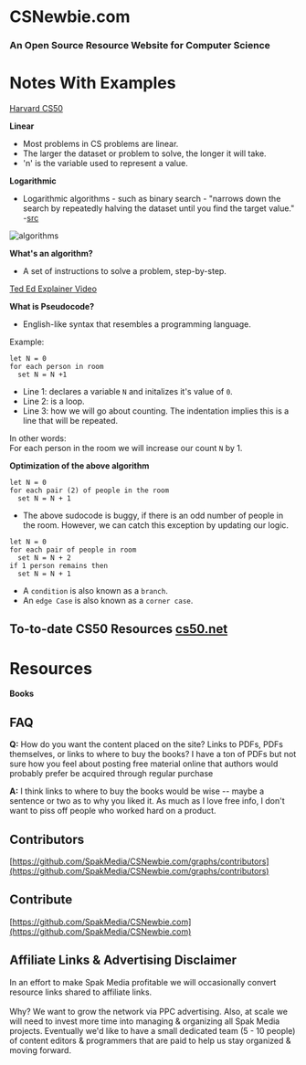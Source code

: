 # CSNewbie.com
### An Open Source Resource Website for Computer Science

# Notes With Examples

[Harvard CS50](https://www.youtube.com/playlist?list=PL2SOU6wwxB0uVbmox-s0PCssse5VKGkWh)

**Linear**

+ Most problems in CS problems are linear.
+ The larger the dataset or problem to solve, the longer it will take.
+ 'n' is the variable used to represent a value.

**Logarithmic**

+ Logarithmic algorithms - such as binary search - "narrows down the search by repeatedly halving the dataset until you find the target value." -[src](https://towardsdatascience.com/linear-time-vs-logarithmic-time-big-o-notation-6ef4227051fb)

![algorithms](https://cs50.harvard.edu/2018/fall/weeks/0/notes/running_time.png)

**What's an algorithm?**

+ A set of instructions to solve a problem, step-by-step.

[Ted Ed Explainer Video](https://youtu.be/6hfOvs8pY1k)

**What is Pseudocode?**

+ English-like syntax that resembles a programming language.

Example:
```
let N = 0
for each person in room
  set N = N +1
```

+ Line 1: declares a variable `N` and initalizes it's value of `0`.
+ Line 2: is a loop.
+ Line 3: how we will go about counting. The indentation implies this is a line that will be repeated.

In other words:<br>
For each person in the room we will increase our count `N` by 1.

**Optimization of the above algorithm**

```
let N = 0
for each pair (2) of people in the room
  set N = N + 1
```

+ The above sudocode is buggy, if there is an odd number of people in the room. However, we can catch this exception by updating our logic.

```
let N = 0
for each pair of people in room
  set N = N + 2
if 1 person remains then
  set N = N + 1
```

+ A `condition` is also known as a `branch`.
+ An `edge Case` is also known as a `corner case`.

**To-to-date CS50 Resources**
[cs50.net](http://cs50.net)
---

# Resources
**Books**

## FAQ
**Q:** How do you want the content placed on the site? Links to PDFs, PDFs themselves, or links to where to buy the books? I have a ton of PDFs but not sure how you feel about posting free material online that authors would probably prefer be acquired through regular purchase

**A:** I think links to where to buy the books would be wise -- maybe a sentence or two as to why you liked it. As much as I love free info, I don't want to piss off people who worked hard on a product.

## Contributors
[https://github.com/SpakMedia/CSNewbie.com/graphs/contributors](https://github.com/SpakMedia/CSNewbie.com/graphs/contributors)

## Contribute
[https://github.com/SpakMedia/CSNewbie.com](https://github.com/SpakMedia/CSNewbie.com)

## Affiliate Links & Advertising Disclaimer
In an effort to make Spak Media profitable we will occasionally convert resource links shared to affiliate links. <br>
<br>
Why? We want to grow the network via PPC advertising. Also, at scale we will need to invest more time into managing & organizing all Spak Media projects. Eventually we'd like to have a small dedicated team (5 - 10 people) of content editors & programmers that are paid to help us stay organized & moving forward. 
